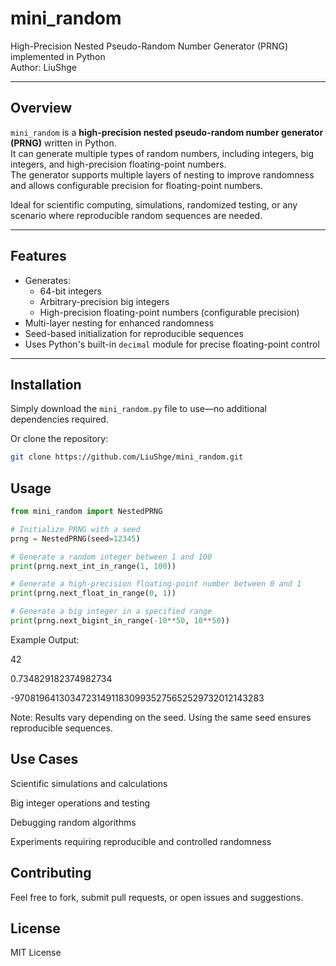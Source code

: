# mini_random

High-Precision Nested Pseudo-Random Number Generator (PRNG) implemented in Python  
Author: LiuShge

---

## Overview

`mini_random` is a **high-precision nested pseudo-random number generator (PRNG)** written in Python.  
It can generate multiple types of random numbers, including integers, big integers, and high-precision floating-point numbers.  
The generator supports multiple layers of nesting to improve randomness and allows configurable precision for floating-point numbers.  

Ideal for scientific computing, simulations, randomized testing, or any scenario where reproducible random sequences are needed.

---

## Features

- Generates:
  - 64-bit integers  
  - Arbitrary-precision big integers  
  - High-precision floating-point numbers (configurable precision)  
- Multi-layer nesting for enhanced randomness  
- Seed-based initialization for reproducible sequences  
- Uses Python's built-in `decimal` module for precise floating-point control  

---

## Installation

Simply download the `mini_random.py` file to use—no additional dependencies required.  

Or clone the repository:

```bash
git clone https://github.com/LiuShge/mini_random.git
```
## Usage
```python
from mini_random import NestedPRNG

# Initialize PRNG with a seed
prng = NestedPRNG(seed=12345)

# Generate a random integer between 1 and 100
print(prng.next_int_in_range(1, 100))

# Generate a high-precision floating-point number between 0 and 1
print(prng.next_float_in_range(0, 1))

# Generate a big integer in a specified range
print(prng.next_bigint_in_range(-10**50, 10**50))
```
Example Output: 

42 

0.734829182374982734 

-9708196413034723149118309935275652529732012143283 


  Note: Results vary depending on the seed. Using the same seed ensures reproducible sequences.

## Use Cases

 Scientific simulations and calculations

 Big integer operations and testing

 Debugging random algorithms

 Experiments requiring reproducible and controlled randomness

## Contributing

Feel free to fork, submit pull requests, or open issues and suggestions.

## License

MIT License
